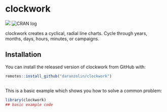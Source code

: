 # clockwork

<!-- badges: start -->
![](https://camo.githubusercontent.com/ea6e0ff99602c3563e3dd684abf60b30edceaeef/68747470733a2f2f696d672e736869656c64732e696f2f62616467652f6c6966656379636c652d6578706572696d656e74616c2d6f72616e67652e737667)
![CRAN log](http://www.r-pkg.org/badges/version/clockwork)
<!-- badges: end -->

clockwork creates a cyclical, radial line charts. Cycle through years, months, days, hours, minutes, or campaigns.

## Installation

You can install the released version of clockwork from GitHub with:

``` r
remotes::install_github("daranzolin/clockwork")
```

## 

This is a basic example which shows you how to solve a common problem:

``` r
library(clockwork)
## basic example code
```

